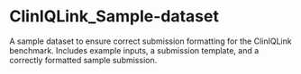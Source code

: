 # ClinIQLink_Sample-dataset
A sample dataset to ensure correct submission formatting for the ClinIQLink benchmark. Includes example inputs, a submission template, and a correctly formatted sample submission.
